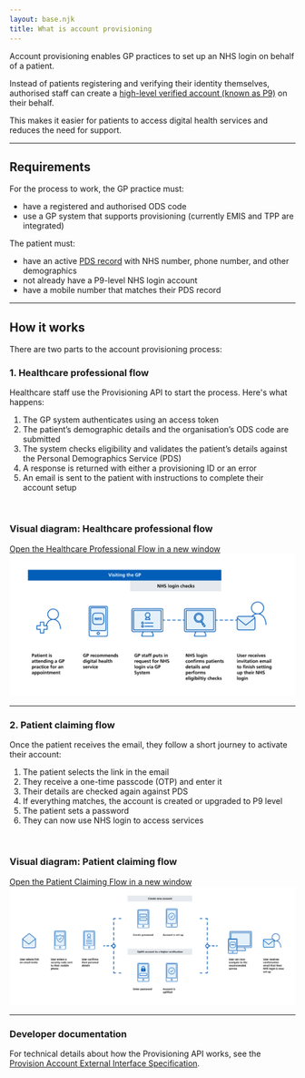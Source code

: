 ```yaml
---
layout: base.njk
title: What is account provisioning
---
```


Account provisioning enables GP practices to set up an NHS login on behalf of a patient.

Instead of patients registering and verifying their identity themselves, authorised staff can create a [high-level verified account (known as P9)](https://nhsconnect.github.io/nhslogin/user-journeys/#p9) on their behalf.

This makes it easier for patients to access digital health services and reduces the need for support.

<hr>

<h2>Requirements</h2>

For the process to work, the GP practice must:

* have a registered and authorised ODS code  
* use a GP system that supports provisioning (currently EMIS and TPP are integrated)

The patient must:  
* have an active [PDS record](https://digital.nhs.uk/services/personal-demographics-service) with NHS number, phone number, and other demographics  
* not already have a P9-level NHS login account  
* have a mobile number that matches their PDS record 

<hr>

<h2>How it works</h2>

There are two parts to the account provisioning process:


<h3>1. Healthcare professional flow</h3>

Healthcare staff use the Provisioning API to start the process. Here's what happens:

1. The GP system authenticates using an access token  
2. The patient’s demographic details and the organisation’s ODS code are submitted  
3. The system checks eligibility and validates the patient’s details against the Personal Demographics Service (PDS)  
4. A response is returned with either a provisioning ID or an error  
5. An email is sent to the patient with instructions to complete their account setup  

</br>

<h3>Visual diagram: Healthcare professional flow</h3>


<div class="design-example">
  <a href="https://raw.githubusercontent.com/nhsconnect/nhslogin/main/src/images/Provisioning-journey-one.png" class="design-example__pop-out" target="_blank">Open the Healthcare Professional Flow in a new window</a>
    <div class="code-embed">
    <img class="nhsuk-image__img" src="https://github.com/nhsconnect/nhslogin/raw/main/src/images/Provisioning-journey-one.png" alt="Diagram showing the healthcare professional journey flow">
  </div>

<hr>


<h3>2. Patient claiming flow</h3>

Once the patient receives the email, they follow a short journey to activate their account:

1. The patient selects the link in the email  
2. They receive a one-time passcode (OTP) and enter it  
3. Their details are checked again against PDS  
4. If everything matches, the account is created or upgraded to P9 level  
5. The patient sets a password  
6. They can now use NHS login to access services  

</br>

<h3>Visual diagram: Patient claiming flow</h3>


<div class="design-example">
  <a href="https://raw.githubusercontent.com/nhsconnect/nhslogin/main/src/images/Provisioning-journey-two.png" class="design-example__pop-out" target="_blank">Open the Patient Claiming Flow in a new window</a>
    <div class="code-embed">
    <img class="nhsuk-image__img" src="https://github.com/nhsconnect/nhslogin/raw/main/src/images/Provisioning-journey-two.png" alt="Diagram showing the patient claiming journey flow">
  </div>

<hr>


### Developer documentation

For technical details about how the Provisioning API works, see the [Provision Account External Interface Specification](https://nhsconnect.github.io/nhslogin/provision-account-external-interface/).
